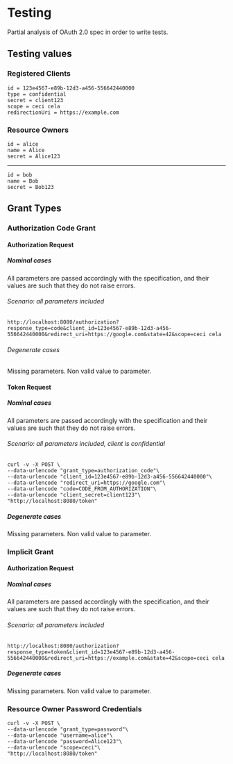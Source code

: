 # Testing
Partial analysis of OAuth 2.0 spec in order to write tests.

## Testing values
### Registered Clients
    id = 123e4567-e89b-12d3-a456-556642440000
    type = confidential
    secret = client123
    scope = ceci cela
    redirectionUri = https://example.com

### Resource Owners
    id = alice
    name = Alice
    secret = Alice123
---
    id = bob
    name = Bob
    secret = Bob123

## Grant Types
### Authorization Code Grant
#### Authorization Request
##### Nominal cases
All parameters are passed accordingly with the specification, and their values
are such that they do not raise errors.
  
###### Scenario: all parameters included
    http://localhost:8080/authorization?response_type=code&client_id=123e4567-e89b-12d3-a456-556642440000&redirect_uri=https://google.com&state=42&scope=ceci cela

###### Degenerate cases
Missing parameters.
Non valid value to parameter.

#### Token Request
##### Nominal cases
All parameters are passed accordingly with the specification and their values
are such that they do not raise errors.
###### Scenario: all parameters included, client is confidential
    curl -v -X POST \
    --data-urlencode "grant_type=authorization_code"\
    --data-urlencode "client_id=123e4567-e89b-12d3-a456-556642440000"\
    --data-urlencode "redirect_uri=https://google.com"\
    --data-urlencode "code=CODE_FROM_AUTHORIZATION"\
    --data-urlencode "client_secret=client123"\
    "http://localhost:8080/token"

##### Degenerate cases
Missing parameters.
Non valid value to parameter.

### Implicit Grant
#### Authorization Request
##### Nominal cases
All parameters are passed accordingly with the specification, and their values
are such that they do not raise errors.

###### Scenario: all parameters included
    http://localhost:8080/authorization?response_type=token&client_id=123e4567-e89b-12d3-a456-556642440000&redirect_uri=https://example.com&state=42&scope=ceci cela

##### Degenerate cases
Missing parameters.
Non valid value to parameter.

### Resource Owner Password Credentials
    curl -v -X POST \
    --data-urlencode "grant_type=password"\
    --data-urlencode "username=alice"\
    --data-urlencode "password=Alice123"\
    --data-urlencode "scope=ceci"\
    "http://localhost:8080/token"